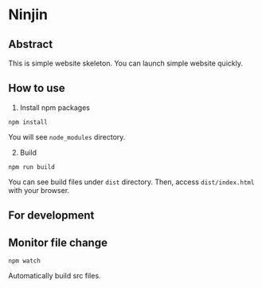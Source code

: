 # Ninjin

## Abstract
This is simple website skeleton.
You can launch simple website quickly.

## How to use
1. Install npm packages
```shell
npm install
```
You will see `node_modules` directory.

2. Build
```shell
npm run build
```
You can see build files under `dist` directory.
Then, access `dist/index.html` with your browser.

## For development
## Monitor file change
```shell
npm watch
```
Automatically build src files.

